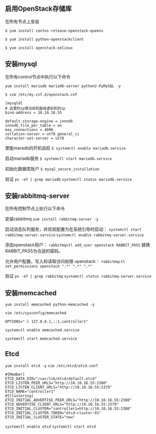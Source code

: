 
## 启用OpenStack存储库

在所有节点上安装

`$ yum install centos-release-openstack-queens`

`$ yum install python-openstackclient`

`$ yum install openstack-selinux`

## 安装mysql

在所有control节点中执行以下命令

`yum install mariadb mariadb-server python2-PyMySQL -y`

`$ vim /etc/my.cnf.d/openstack.cnf`

```
[mysqld]
# 这里的ip填当前机器或虚拟机的ip
bind-address = 10.10.16.55

default-storage-engine = innodb
innodb_file_per_table = on
max_connections = 4096
collation-server = utf8_general_ci
character-set-server = utf8
```

使能maradb的开机自启
`$ systemctl enable mariadb.service`

启动mariadb服务
`$ systemctl start mariadb.service`

初始化数据库账户
`$ mysql_secure_installation`

验证
`ps -ef | grep mariadb`
`systemctl status mariadb.service`

## 安装rabbitmq-server

在所有控制节点上执行以下命令

安装rabbitmq
`yum install rabbitmq-server -y`

启动消息队列服务，并将其配置为在系统引导时启动：
`systemctl start rabbitmq-server.service`
`systemctl enable rabbitmq-server.service`

添加openstack用户：
`rabbitmqctl add_user openstack RABBIT_PASS`
替换RABBIT_PASS为合适的密码。

允许用户配置，写入和读取访问权限 openstack：
`rabbitmqctl set_permissions openstack ".*" ".*" ".*"`

验证
`ps -ef | grep rabbitmq`
`systemctl status rabbitmq-server.service`

## 安装memcached

`yum install memcached python-memcached -y`

`vim /etc/sysconfig/memcached`

    OPTIONS="-l 127.0.0.1,::1,controller1"

`systemctl enable memcached.service`

`systemctl start memcached.service`

## Etcd

`yum install etcd -y`
`vim /etc/etcd/etcd.conf`

```
#[Member]
ETCD_DATA_DIR="/var/lib/etcd/default.etcd"
ETCD_LISTEN_PEER_URLS="http://10.10.16.55:2380"
ETCD_LISTEN_CLIENT_URLS="http://10.10.16.55:2379"
ETCD_NAME="controller1"
#[Clustering]
ETCD_INITIAL_ADVERTISE_PEER_URLS="http://10.10.16.55:2380"
ETCD_ADVERTISE_CLIENT_URLS="http://10.10.16.55:2379"
ETCD_INITIAL_CLUSTER="controller1=http://10.10.16.55:2380"
ETCD_INITIAL_CLUSTER_TOKEN="etcd-cluster-01"
ETCD_INITIAL_CLUSTER_STATE="new"
```

`systemctl enable etcd`
`systemctl start etcd`

